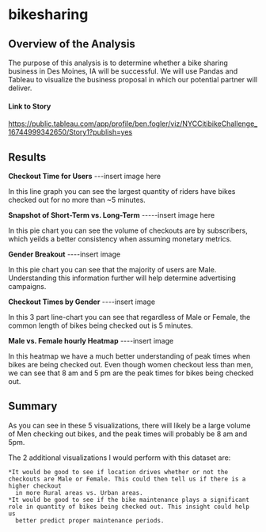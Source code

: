 # bikesharing


## Overview of the Analysis
The purpose of this analysis is to determine whether a bike sharing business in Des Moines, IA will be successful. We will use Pandas and Tableau to visualize
the business proposal in which our potential partner will deliver.

#### Link to Story
https://public.tableau.com/app/profile/ben.fogler/viz/NYCCitibikeChallenge_16744999342650/Story1?publish=yes

## Results
**Checkout Time for Users**
---insert image here



In this line graph you can see the largest quantity of riders have bikes checked out for no more than ~5 minutes.


**Snapshot of Short-Term vs. Long-Term**
-----insert image here

In this pie chart you can see the volume of checkouts are by subscribers, which yeilds a better consistency when assuming monetary metrics.


**Gender Breakout**
----insert image



In this pie chart you can see that the majority of users are Male. Understanding this information further will help determine advertising campaigns.


**Checkout Times by Gender**
----insert image


In this 3 part line-chart you can see that regardless of Male or Female, the common length of bikes being checked out is 5 minutes.


**Male vs. Female hourly Heatmap**
----insert image

In this heatmap we have a much better understanding of peak times when bikes are being checked out. Even though women checkout less than men, we can see that
8 am and 5 pm are the peak times for bikes being checked out.

## Summary
As you can see in these 5 visualizations, there will likely be a large volume of Men checking out bikes, and the peak times will probably be 8 am and 5pm.


The 2 additional visualizations I would perform with this dataset are:

	*It would be good to see if location drives whether or not the checkouts are Male or Female. This could then tell us if there is a higher checkout 
	  in more Rural areas vs. Urban areas.
	*It would be good to see if the bike maintenance plays a significant role in quantity of bikes being checked out. This insight could help us
	  better predict proper maintenance periods.
